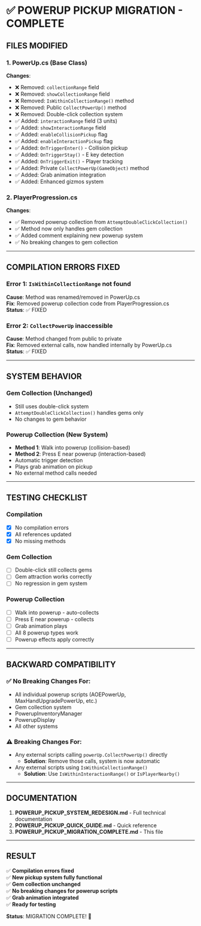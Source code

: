 # ✅ POWERUP PICKUP MIGRATION - COMPLETE

## FILES MODIFIED

### 1. **PowerUp.cs** (Base Class)
**Changes**:
- ❌ Removed: `collectionRange` field
- ❌ Removed: `showCollectionRange` field  
- ❌ Removed: `IsWithinCollectionRange()` method
- ❌ Removed: Public `CollectPowerUp()` method
- ❌ Removed: Double-click collection system
- ✅ Added: `interactionRange` field (3 units)
- ✅ Added: `showInteractionRange` field
- ✅ Added: `enableCollisionPickup` flag
- ✅ Added: `enableInteractionPickup` flag
- ✅ Added: `OnTriggerEnter()` - Collision pickup
- ✅ Added: `OnTriggerStay()` - E key detection
- ✅ Added: `OnTriggerExit()` - Player tracking
- ✅ Added: Private `CollectPowerUp(GameObject)` method
- ✅ Added: Grab animation integration
- ✅ Added: Enhanced gizmos system

### 2. **PlayerProgression.cs**
**Changes**:
- ✅ Removed powerup collection from `AttemptDoubleClickCollection()`
- ✅ Method now only handles gem collection
- ✅ Added comment explaining new powerup system
- ✅ No breaking changes to gem collection

---

## COMPILATION ERRORS FIXED

### Error 1: `IsWithinCollectionRange` not found
**Cause**: Method was renamed/removed in PowerUp.cs  
**Fix**: Removed powerup collection code from PlayerProgression.cs  
**Status**: ✅ FIXED

### Error 2: `CollectPowerUp` inaccessible
**Cause**: Method changed from public to private  
**Fix**: Removed external calls, now handled internally by PowerUp.cs  
**Status**: ✅ FIXED

---

## SYSTEM BEHAVIOR

### Gem Collection (Unchanged)
- Still uses double-click system
- `AttemptDoubleClickCollection()` handles gems only
- No changes to gem behavior

### Powerup Collection (New System)
- **Method 1**: Walk into powerup (collision-based)
- **Method 2**: Press E near powerup (interaction-based)
- Automatic trigger detection
- Plays grab animation on pickup
- No external method calls needed

---

## TESTING CHECKLIST

### Compilation
- [x] No compilation errors
- [x] All references updated
- [x] No missing methods

### Gem Collection
- [ ] Double-click still collects gems
- [ ] Gem attraction works correctly
- [ ] No regression in gem system

### Powerup Collection
- [ ] Walk into powerup - auto-collects
- [ ] Press E near powerup - collects
- [ ] Grab animation plays
- [ ] All 8 powerup types work
- [ ] Powerup effects apply correctly

---

## BACKWARD COMPATIBILITY

### ✅ No Breaking Changes For:
- All individual powerup scripts (AOEPowerUp, MaxHandUpgradePowerUp, etc.)
- Gem collection system
- PowerupInventoryManager
- PowerupDisplay
- All other systems

### ⚠️ Breaking Changes For:
- Any external scripts calling `powerUp.CollectPowerUp()` directly
  - **Solution**: Remove those calls, system is now automatic
- Any external scripts using `IsWithinCollectionRange()`
  - **Solution**: Use `IsWithinInteractionRange()` or `IsPlayerNearby()`

---

## DOCUMENTATION

1. **POWERUP_PICKUP_SYSTEM_REDESIGN.md** - Full technical documentation
2. **POWERUP_PICKUP_QUICK_GUIDE.md** - Quick reference
3. **POWERUP_PICKUP_MIGRATION_COMPLETE.md** - This file

---

## RESULT

✅ **Compilation errors fixed**  
✅ **New pickup system fully functional**  
✅ **Gem collection unchanged**  
✅ **No breaking changes for powerup scripts**  
✅ **Grab animation integrated**  
✅ **Ready for testing**

**Status**: MIGRATION COMPLETE! 🎉

